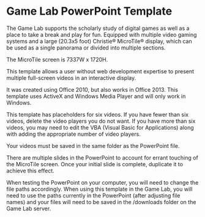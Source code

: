 # Game Lab PowerPoint Template

The Game Lab supports the scholarly study of digital games as well as a place to take a break and play for fun. Equipped with multiple video gaming systems and a large (20.3x5 foot) Christie® MicroTile® display, which can be used as a single panorama or divided into multiple sections.

The MicroTile screen is 7337W x 1720H.

This template allows a user without web development expertise to present multiple full-screen videos in an interactive display.

It was created using Office 2010, but also works in Office 2013. This template uses ActiveX and Windows Media Player and will only work in Windows.

This template has placeholders for six videos. If you have fewer than six videos, delete the video players you do not want. If you have more than six videos, you may need to edit the VBA (Visual Basic for Applications) along with adding the appropriate number of video players.

Your videos must be saved in the same folder as the PowerPoint file.

There are multiple slides in the PowerPoint to account for errant touching of the MicroTile screen. Once your initial slide is complete, duplicate it to achieve this effect.

When testing the PowerPoint on your computer, you will need to change the file paths accordingly. When using this template in the Game Lab, you will need to use the paths currently in the PowerPoint (after adjusting file names) and your files will need to be saved in the /downloads folder on the Game Lab server.







